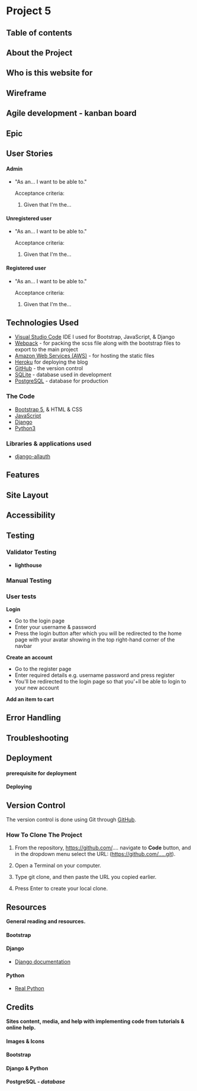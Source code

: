 # Project 5
## Table of contents
## About the Project
## Who is this website for
## Wireframe
## Agile development - kanban board
## Epic
## User Stories
#### Admin
* "As an... I want to be able to."


  Acceptance criteria:
    
    1. Given that I'm the...

#### Unregistered user
* "As an... I want to be able to."


  Acceptance criteria:
    
    1. Given that I'm the...

#### Registered user
* "As an... I want to be able to."


  Acceptance criteria:
    
    1. Given that I'm the...

## Technologies Used

* [Visual Studio Code](https://code.visualstudio.com/) IDE I used for Bootstrap, JavaScript, & Django
* [Webpack](https://webpack.js.org/) - for packing the scss file along with the bootstrap files to export to the main project
* [Amazon Web Services (AWS)](https://aws.amazon.com/) - for hosting the static files
* [Heroku](https://www.heroku.com/) for deploying the blog
* [GitHub](https://github.com/) - the version control
* [SQLite](https://www.sqlite.org/index.html) - database used in development
* [PostgreSQL](https://www.postgresql.org/) - database for production

### The Code

- [Bootstrap 5](https://getbootstrap.com/), & HTML & CSS
- [JavaScript](https://www.javascript.com/)
- [Django](https://www.djangoproject.com/)
- [Python3](https://www.python.org/)

### Libraries &  applications used 
* [django-allauth](https://django-allauth.readthedocs.io/en/latest/overview.html)



## Features 
## Site Layout
## Accessibility


## Testing
### Validator Testing
* **lighthouse**

### Manual Testing

### User tests
**Login**
	
* Go to the login page
* Enter your username & password
* Press the login button after which you will be redirected to the home page with your avatar showing in the top right-hand corner of the navbar


**Create an account**

* Go to the register page 
* Enter required details e.g. username password and press register
* You'll be redirected to the login page so that you'+ll be able to login to your new account

**Add an item to cart**


## Error Handling

## Troubleshooting


## Deployment

#### prerequisite for deployment

#### Deploying 

## Version Control
The version control is done using Git through [GitHub](https://github.com/).

### How To Clone The Project

1. From the repository, https://github.com/.... navigate to **Code** button, and in the dropdown menu select the URL: (https://github.com/.....git).

2. Open a Terminal on your computer.

3. Type git clone, and then paste the URL you copied earlier.

4. Press Enter to create your local clone.


## Resources

**General reading and resources.**

#### Bootstrap

#### Django

* [Django documentation](https://docs.djangoproject.com/en/4.0/)

#### Python

* [Real Python](https://realpython.com/)

## Credits

**Sites content, media, and help with implementing code from tutorials & online help.**

#### Images & Icons

#### Bootstrap
#### Django & Python

#### PostgreSQL *- database*
